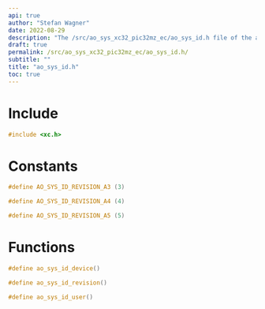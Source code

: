 ```yaml
---
api: true
author: "Stefan Wagner"
date: 2022-08-29
description: "The /src/ao_sys_xc32_pic32mz_ec/ao_sys_id.h file of the ao real-time operating system."
draft: true
permalink: /src/ao_sys_xc32_pic32mz_ec/ao_sys_id.h/
subtitle: ""
title: "ao_sys_id.h"
toc: true
---
```


# Include

```c
#include <xc.h>
```

# Constants

```c
#define AO_SYS_ID_REVISION_A3 (3)
```

```c
#define AO_SYS_ID_REVISION_A4 (4)
```

```c
#define AO_SYS_ID_REVISION_A5 (5)
```

# Functions

```c
#define ao_sys_id_device()
```

```c
#define ao_sys_id_revision()
```

```c
#define ao_sys_id_user()
```

